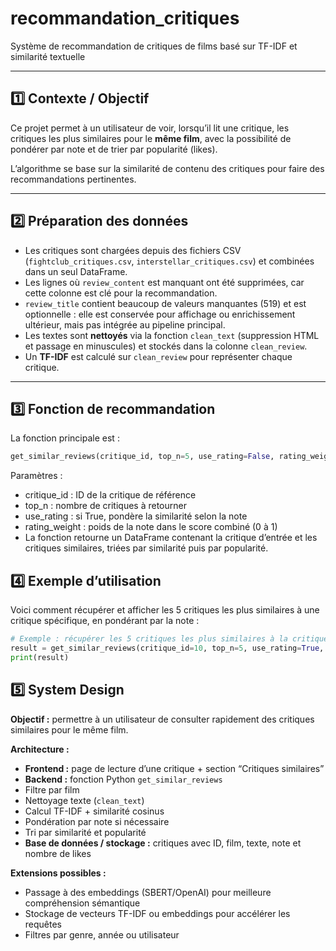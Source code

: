 # recommandation_critiques
Système de recommandation de critiques de films basé sur TF-IDF et similarité textuelle

---

## 1️⃣ Contexte / Objectif

Ce projet permet à un utilisateur de voir, lorsqu’il lit une critique, les critiques les plus similaires pour le **même film**, avec la possibilité de pondérer par note et de trier par popularité (likes).

L’algorithme se base sur la similarité de contenu des critiques pour faire des recommandations pertinentes.

---

## 2️⃣ Préparation des données

- Les critiques sont chargées depuis des fichiers CSV (`fightclub_critiques.csv`, `interstellar_critiques.csv`) et combinées dans un seul DataFrame.
- Les lignes où `review_content` est manquant ont été supprimées, car cette colonne est clé pour la recommandation.
- `review_title` contient beaucoup de valeurs manquantes (519) et est optionnelle : elle est conservée pour affichage ou enrichissement ultérieur, mais pas intégrée au pipeline principal.
- Les textes sont **nettoyés** via la fonction `clean_text` (suppression HTML et passage en minuscules) et stockés dans la colonne `clean_review`.
- Un **TF-IDF** est calculé sur `clean_review` pour représenter chaque critique.

---

## 3️⃣ Fonction de recommandation

La fonction principale est :

```python
get_similar_reviews(critique_id, top_n=5, use_rating=False, rating_weight=0.5)
```
Paramètres :
- critique_id : ID de la critique de référence
- top_n : nombre de critiques à retourner
- use_rating : si True, pondère la similarité selon la note
- rating_weight : poids de la note dans le score combiné (0 à 1)
- La fonction retourne un DataFrame contenant la critique d’entrée et les critiques similaires, triées par similarité puis par popularité.

## 4️⃣ Exemple d’utilisation

Voici comment récupérer et afficher les 5 critiques les plus similaires à une critique spécifique, en pondérant par la note :

```python
# Exemple : récupérer les 5 critiques les plus similaires à la critique d'ID 10
result = get_similar_reviews(critique_id=10, top_n=5, use_rating=True, rating_weight=0.3)
print(result)
```

## 5️⃣ System Design

**Objectif :** permettre à un utilisateur de consulter rapidement des critiques similaires pour le même film.

**Architecture :**

- **Frontend :** page de lecture d’une critique + section “Critiques similaires”
- **Backend :** fonction Python `get_similar_reviews`
- Filtre par film
- Nettoyage texte (`clean_text`)
- Calcul TF-IDF + similarité cosinus
- Pondération par note si nécessaire
- Tri par similarité et popularité
- **Base de données / stockage :** critiques avec ID, film, texte, note et nombre de likes

**Extensions possibles :**

- Passage à des embeddings (SBERT/OpenAI) pour meilleure compréhension sémantique
- Stockage de vecteurs TF-IDF ou embeddings pour accélérer les requêtes
- Filtres par genre, année ou utilisateur

